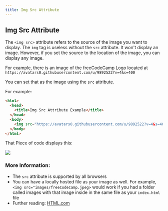 ```yaml
---
title: Img Src Attribute
---
```

## Img Src Attribute
The `<img src>` attribute refers to the source of the image you want to display. The `img` tag is useless without the `src` attribute. It won't display an image. However, if you set the source to the location of the image, you can display any image.

For example, there is an image of the freeCodeCamp Logo located at `https://avatars0.githubusercontent.com/u/9892522?v=4&s=400`

You can set that as the image using the `src` attribute.

For example:

```html
<html>
  <head>
    <title>Img Src Attribute Example</title>
  </head>
  <body>
    <img src="https://avatars0.githubusercontent.com/u/9892522?v=4&s=400">
  </body>
</html>
```

That Piece of code displays this:

![](https://avatars0.githubusercontent.com/u/9892522?v=4&s=400?raw=true)

### More Information:
- The `src` attribute is supported by all browsers
- You can have a locally hosted file as your image as well. For example, `<img src="images/freeCodeCamp.jpeg>` would work if you had a folder called images with that image inside in the same file as your `index.html` file
- Further reading: [HTML.com](https://html.com/attributes/img-src/)
